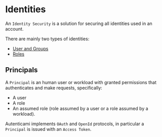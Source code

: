 # Identities

An `Identity Security` is a solution for securing all identities used in an account.

There are mainly two types of identities:

- [User and Groups](../users-groups)
- [Roles](../roles)

## Principals

A `Principal` is an human user or workload with granted permissions that authenticates and make requests, specifically:

- A user
- A role
- An assumed role (role assumed by a user or a role assumed by a workload).

Autenticami implements `OAuth` and `OpenId` protocols, in particular a `Principal` is issued with an `Access Token`.
